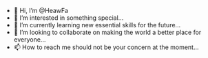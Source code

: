 - 👋 Hi, I’m @HeawFa
- 👀 I’m interested in something special...
- 🌱 I’m currently learning new essential skills for the future...
- 💞️ I’m looking to collaborate on making the world a better place for everyone...
- 📫 How to reach me should not be your concern at the moment...

<!---
HeawFa/HeawFa is a ✨ special ✨ repository because its `README.md` (this file) appears on your GitHub profile.
You can click the Preview link to take a look at your changes.
--->
